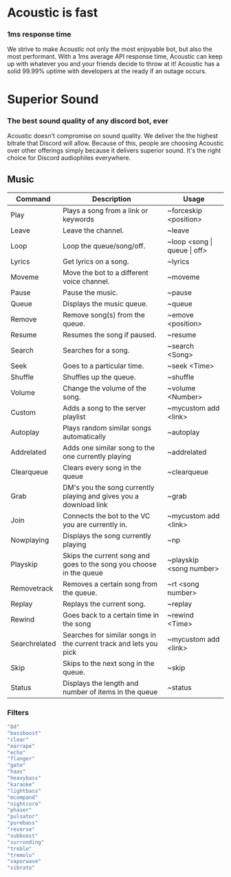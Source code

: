 # Acoustic is fast
### 1ms response time 
We strive to make Acoustic not only the most enjoyable bot, but also the most performant. With a 1ms average API response time, Acoustic can keep up with whatever you and your friends decide to throw at it! Acoustic has a solid 99.99% uptime with developers at the ready if an outage occurs. 

# Superior Sound
### The best sound quality of any discord bot, ever
Acoustic doesn't compromise on sound quality. We deliver the the highest bitrate that Discord will allow. Because of this, people are choosing Acoustic over other offerings simply because it delivers superior sound. It's the right choice for Discord audiophiles everywhere.

## Music
| Command   | Description                                | Usage                  |
|-----------|--------------------------------------------|------------------------|
| Play | Plays a song from a link or keywords                       | ~forceskip \<position\> |
| Leave     | Leave the channel.                         | ~leave                |
| Loop      | Loop the queue/song/off.                        | ~loop \<song \| queue \| off> |
| Lyrics    | Get lyrics on a song.                      | ~lyrics      |
| Moveme | Move the bot to a different voice channel. | ~moveme          |
| Pause     | Pause the music.                           | ~pause                |
| Queue     | Displays the music queue.                  | ~queue                |
| Remove    | Remove song(s) from the queue.             | ~emove \<position\>     |
| Resume    | Resumes the song if paused.                         | ~resume               |
| Search    | Searches for a song.                       | ~search \<Song\>        |
| Seek      | Goes to a particular time.                 | ~seek \<Time\>          |
| Shuffle   | Shuffles up the queue.                     | ~shuffle              |
| Volume    | Change the volume of the song.             | ~volume \<Number\>      |
| Custom    | Adds a song to the server playlist            | ~mycustom add \<link\>|
| Autoplay    | Plays random similar songs automatically           | ~autoplay      |
| Addrelated    | Adds one similar song to the one currently playing          | ~addrelated|
| Clearqueue    | Clears every song in the queue           | ~clearqueue|
| Grab    | DM's you the song currently playing and gives you a download link            | ~grab|
| Join    | Connects the bot to the VC you are currently in.            | ~mycustom add \<link\>|
| Nowplaying    | Displays the song currently playing          | ~np|
| Playskip    | Skips the current song and goes to the song you choose in the queue      | ~playskip \<song number\>|
| Removetrack    | Removes a certain song from the queue.            | ~rt  \<song number\>|
| Replay    | Replays the current song.            | ~replay|
| Rewind    | Goes back to a certain time in the song            | ~rewind \<Time\>|
| Searchrelated    | Searches for similar songs in the current track and lets you pick            | ~mycustom add \<link\>|
| Skip    | Skips to the next song in the queue.            | ~skip|
| Status    | Displays the length and number of items in the queue            | ~status|

### Filters
```javascript
"8d"
"bassboost"
"clear"
"earrape"
"echo"
"flanger"
"gate"
"haas"
"heavybass"
"karaoke"
"lightbass"
"mcompand"
"nightcore"
"phaser"
"pulsator"
"purebass"
"reverse"
"subboost"
"surronding"
"treble"
"tremolo"
"vaporwave"
"vibrato"
```

